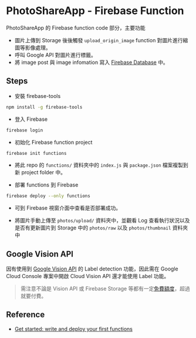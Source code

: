 # PhotoShareApp - Firebase Function

PhotoShareApp 的 Firebase function code 部分，主要功能

- 圖片上傳到 Storage 後後觸發 `upload_origin_image` function 對圖片進行縮圖等影像處理。
- 呼叫 Google API 對圖片進行標籤。
- 將 image post 與 image infomation 寫入 [Firebase Database](https://firebase.google.com/docs/database/) 中。

## Steps

- 安裝 firebase-tools

```bash
npm install -g firebase-tools
```

- 登入 Firebase

```bash
firebase login
```

- 初始化 Firebase function project

```bash
firebase init functions
```

- 將此 repo 的 `functions/` 資料夾中的 `index.js` 與 `package.json` 檔案複製到新 project folder 中。

- 部署 functions 到 Firebase

```bash
firebase deploy --only functions
```

- 可到 Firebase 視窗介面中查看是否部署成功。

- 將圖片手動上傳至 `photos/upload/` 資料夾中，並觀看 Log 查看執行狀況以及是否有更新圖片到 Storage 中的 `photos/raw` 以及 `photos/thumbnail` 資料夾中

## Google Vision API

因有使用到 [Google Vision API](https://cloud.google.com/vision/?hl=zh-tw) 的 Label detection 功能，因此需在 Google Cloud Console 專案中開啟 Cloud Vision API 還才能使用 Label 功能。

> 需注意不論是 Vision API 或 Firebase Storage 等都有一定[免費額度](https://cloud.google.com/vision/pricing?hl=zh-TW)，超過就要付費。

## Reference

- [Get started: write and deploy your first functions](https://firebase.google.com/docs/functions/get-started)
